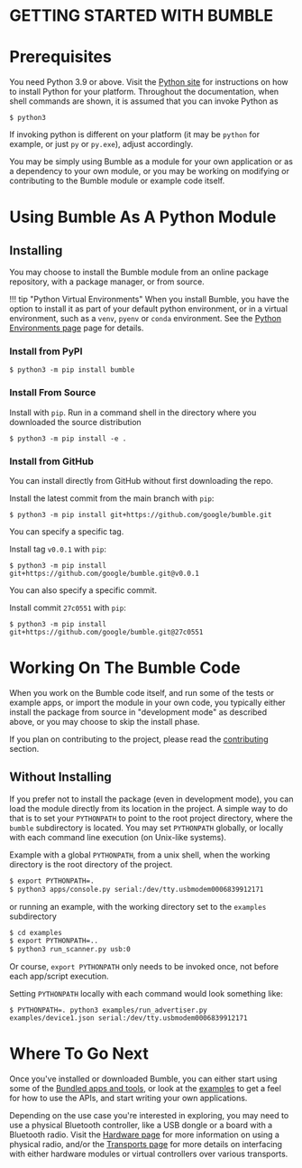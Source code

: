 GETTING STARTED WITH BUMBLE
===========================

# Prerequisites

You need Python 3.9 or above.
Visit the [Python site](https://www.python.org/) for instructions on how to install Python
for your platform.
Throughout the documentation, when shell commands are shown, it is assumed that you can
invoke Python as
```
$ python3
```
If invoking python is different on your platform (it may be `python` for example, or just `py` or `py.exe`),
adjust accordingly.

You may be simply using Bumble as a module for your own application or as a dependency to your own
module, or you may be working on modifying or contributing to the Bumble module or example code
itself.

# Using Bumble As A Python Module

## Installing

You may choose to install the Bumble module from an online package repository, with a package
manager, or from source.

!!! tip "Python Virtual Environments"
    When you install Bumble, you have the option to install it as part of your default
    python environment, or in a virtual environment, such as a `venv`, `pyenv` or `conda` environment.
    See the [Python Environments page](development/python_environments.md) page for details.

### Install from PyPI

```
$ python3 -m pip install bumble
```

### Install From Source

Install with `pip`. Run in a command shell in the directory where you downloaded the source
distribution
```
$ python3 -m pip install -e .
```

### Install from GitHub

You can install directly from GitHub without first downloading the repo.

Install the latest commit from the main branch with `pip`:
```
$ python3 -m pip install git+https://github.com/google/bumble.git
```

You can specify a specific tag.

Install tag `v0.0.1` with `pip`:
```
$ python3 -m pip install git+https://github.com/google/bumble.git@v0.0.1
```

You can also specify a specific commit.

Install commit `27c0551` with `pip`:
```
$ python3 -m pip install git+https://github.com/google/bumble.git@27c0551
```

# Working On The Bumble Code
When you work on the Bumble code itself, and run some of the tests or example apps, or import the
module in your own code, you typically either install the package from source in "development mode" as described above, or you may choose to skip the install phase.

If you plan on contributing to the project, please read the [contributing](development/contributing.md) section.

## Without Installing
If you prefer not to install the package (even in development mode), you can load the module directly from its location in the project.
A simple way to do that is to set your `PYTHONPATH` to
point to the root project directory, where the `bumble` subdirectory is located. You may set
`PYTHONPATH` globally, or locally with each command line execution (on Unix-like systems).

Example with a global `PYTHONPATH`, from a unix shell, when the working directory is the root
directory of the project.

```bash
$ export PYTHONPATH=.
$ python3 apps/console.py serial:/dev/tty.usbmodem0006839912171
```

or running an example, with the working directory set to the `examples` subdirectory
```bash
$ cd examples
$ export PYTHONPATH=..
$ python3 run_scanner.py usb:0
```

Or course, `export PYTHONPATH` only needs to be invoked once, not before each app/script execution.

Setting `PYTHONPATH` locally with each command would look something like:
```
$ PYTHONPATH=. python3 examples/run_advertiser.py examples/device1.json serial:/dev/tty.usbmodem0006839912171
```

# Where To Go Next
Once you've installed or downloaded Bumble, you can either start using some of the
[Bundled apps and tools](apps_and_tools/index.md), or look at the [examples](examples/index.md)
to get a feel for how to use the APIs, and start writing your own applications.

Depending on the use case you're interested in exploring, you may need to use a physical Bluetooth
controller, like a USB dongle or a board with a Bluetooth radio. Visit the [Hardware page](hardware/index.md)
for more information on using a physical radio, and/or the [Transports page](transports/index.md) for more
details on interfacing with either hardware modules or virtual controllers over various transports.
